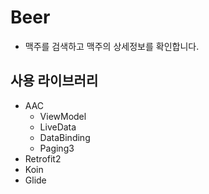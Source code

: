 # Beer
* 맥주를 검색하고 맥주의 상세정보를 확인합니다.

## 사용 라이브러리
* AAC
  * ViewModel
  * LiveData
  * DataBinding
  * Paging3
* Retrofit2
* Koin
* Glide
